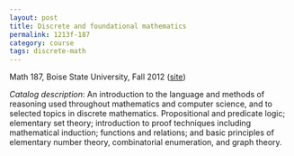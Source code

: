 ```yaml
---
layout: post
title: Discrete and foundational mathematics
permalink: 1213f-187
category: course
tags: discrete-math
---
```


Math 187, Boise State University, Fall 2012 (<a href="http://boolesrings.org/scoskey/courses/1213f-187/">site</a>)<!--more-->

*Catalog description*: An introduction to the language and methods of reasoning used throughout mathematics and computer science, and to selected topics in discrete mathematics. Propositional and predicate logic; elementary set theory; introduction to proof techniques including mathematical induction; functions and relations; and basic principles of elementary number theory, combinatorial enumeration, and graph theory.
